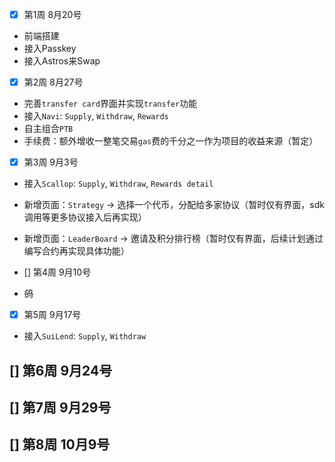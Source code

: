 - [x] 第1周 8月20号
- 前端搭建
- 接入Passkey
- 接入Astros来Swap

- [x] 第2周 8月27号
- 完善`transfer card`界面并实现`transfer`功能
- 接入`Navi`: `Supply`, `Withdraw`, `Rewards`
- 自主组合`PTB`
- 手续费：额外增收一整笔交易`gas`费的千分之一作为项目的收益来源（暂定）

- [x] 第3周 9月3号
- 接入`Scallop`: `Supply`, `Withdraw`, `Rewards detail`
- 新增页面：`Strategy` -> 选择一个代币，分配给多家协议（暂时仅有界面，sdk调用等更多协议接入后再实现）
- 新增页面：`LeaderBoard` -> 邀请及积分排行榜（暂时仅有界面，后续计划通过编写合约再实现具体功能）

- [] 第4周 9月10号
- ~~鸽~~

- [x] 第5周 9月17号
- 接入`SuiLend`: `Supply`, `Withdraw`

[] 第6周 9月24号
- 

[] 第7周 9月29号
- 

[] 第8周 10月9号
- 
